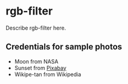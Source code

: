 # rgb-filter

Describe rgb-filter here.

## Credentials for sample photos

* Moon from NASA
* Sunset from [Pixabay](https://pixabay.com/photo-1626515/)
* Wikipe-tan from Wikipedia
